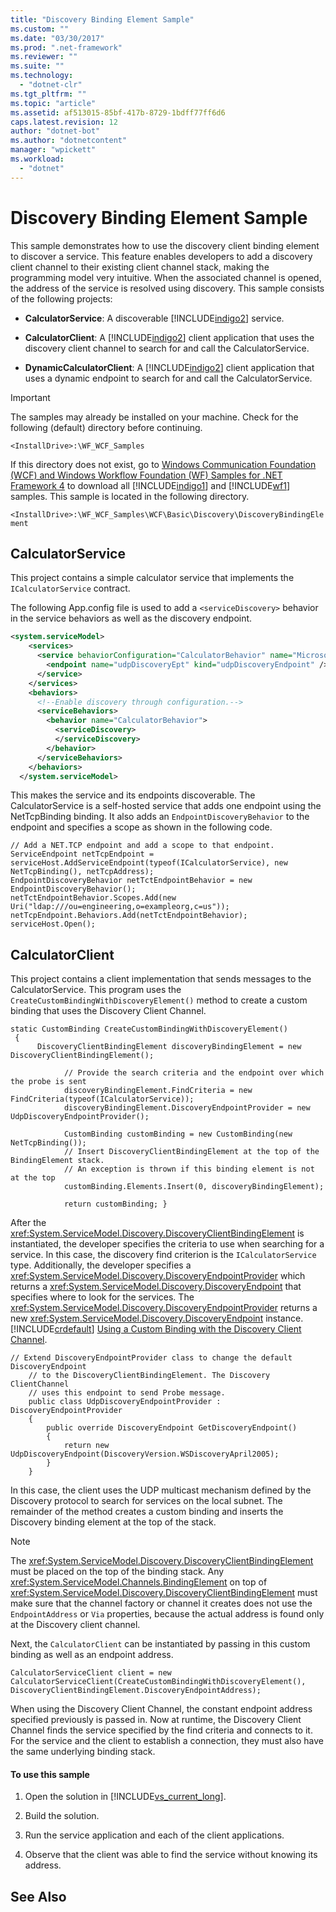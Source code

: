 ```yaml
---
title: "Discovery Binding Element Sample"
ms.custom: ""
ms.date: "03/30/2017"
ms.prod: ".net-framework"
ms.reviewer: ""
ms.suite: ""
ms.technology: 
  - "dotnet-clr"
ms.tgt_pltfrm: ""
ms.topic: "article"
ms.assetid: af513015-85bf-417b-8729-1bdff77ff6d6
caps.latest.revision: 12
author: "dotnet-bot"
ms.author: "dotnetcontent"
manager: "wpickett"
ms.workload: 
  - "dotnet"
---
```

# Discovery Binding Element Sample
This sample demonstrates how to use the discovery client binding element to discover a service. This feature enables developers to add a discovery client channel to their existing client channel stack, making the programming model very intuitive. When the associated channel is opened, the address of the service is resolved using discovery. This sample consists of the following projects:  
  
-   **CalculatorService**: A discoverable [!INCLUDE[indigo2](../../../../includes/indigo2-md.md)] service.  
  
-   **CalculatorClient**: A [!INCLUDE[indigo2](../../../../includes/indigo2-md.md)] client application that uses the discovery client channel to search for and call the CalculatorService.  
  
-   **DynamicCalculatorClient**: A [!INCLUDE[indigo2](../../../../includes/indigo2-md.md)] client application that uses a dynamic endpoint to search for and call the CalculatorService.  
  
> [!IMPORTANT]
>  The samples may already be installed on your machine. Check for the following (default) directory before continuing.  
>   
>  `<InstallDrive>:\WF_WCF_Samples`  
>   
>  If this directory does not exist, go to [Windows Communication Foundation (WCF) and Windows Workflow Foundation (WF) Samples for .NET Framework 4](http://go.microsoft.com/fwlink/?LinkId=150780) to download all [!INCLUDE[indigo1](../../../../includes/indigo1-md.md)] and [!INCLUDE[wf1](../../../../includes/wf1-md.md)] samples. This sample is located in the following directory.  
>   
>  `<InstallDrive>:\WF_WCF_Samples\WCF\Basic\Discovery\DiscoveryBindingElement`  
  
## CalculatorService  
 This project contains a simple calculator service that implements the `ICalculatorService` contract.  
  
 The following App.config file is used to add a `<serviceDiscovery>` behavior in the service behaviors as well as the discovery endpoint.  
  
```xml  
<system.serviceModel>  
    <services>  
      <service behaviorConfiguration="CalculatorBehavior" name="Microsoft.Samples.Discovery.CalculatorService">  
        <endpoint name="udpDiscoveryEpt" kind="udpDiscoveryEndpoint" />  
      </service>  
    </services>  
    <behaviors>  
      <!--Enable discovery through configuration.-->  
      <serviceBehaviors>  
        <behavior name="CalculatorBehavior">  
          <serviceDiscovery>  
          </serviceDiscovery>  
        </behavior>  
      </serviceBehaviors>  
    </behaviors>  
  </system.serviceModel>  
```  
  
 This makes the service and its endpoints discoverable. The CalculatorService is a self-hosted service that adds one endpoint using the NetTcpBinding binding. It also adds an `EndpointDiscoveryBehavior` to the endpoint and specifies a scope as shown in the following code.  
  
```  
// Add a NET.TCP endpoint and add a scope to that endpoint.  
ServiceEndpoint netTcpEndpoint = serviceHost.AddServiceEndpoint(typeof(ICalculatorService), new NetTcpBinding(), netTcpAddress);  
EndpointDiscoveryBehavior netTctEndpointBehavior = new EndpointDiscoveryBehavior();  
netTctEndpointBehavior.Scopes.Add(new Uri("ldap:///ou=engineering,o=exampleorg,c=us"));  
netTcpEndpoint.Behaviors.Add(netTctEndpointBehavior);  
serviceHost.Open();  
```  
  
## CalculatorClient  
 This project contains a client implementation that sends messages to the CalculatorService. This program uses the `CreateCustomBindingWithDiscoveryElement()` method to create a custom binding that uses the Discovery Client Channel.  
  
```  
static CustomBinding CreateCustomBindingWithDiscoveryElement()  
 {  
      DiscoveryClientBindingElement discoveryBindingElement = new DiscoveryClientBindingElement();  
  
            // Provide the search criteria and the endpoint over which the probe is sent  
            discoveryBindingElement.FindCriteria = new FindCriteria(typeof(ICalculatorService));  
            discoveryBindingElement.DiscoveryEndpointProvider = new UdpDiscoveryEndpointProvider();  
  
            CustomBinding customBinding = new CustomBinding(new NetTcpBinding());  
            // Insert DiscoveryClientBindingElement at the top of the BindingElement stack.  
            // An exception is thrown if this binding element is not at the top  
            customBinding.Elements.Insert(0, discoveryBindingElement);  
  
            return customBinding; }  
```  
  
 After the <xref:System.ServiceModel.Discovery.DiscoveryClientBindingElement> is instantiated, the developer specifies the criteria to use when searching for a service. In this case, the discovery find criterion is the `ICalculatorService` type. Additionally, the developer specifies a <xref:System.ServiceModel.Discovery.DiscoveryEndpointProvider> which returns a <xref:System.ServiceModel.Discovery.DiscoveryEndpoint> that specifies where to look for the services. The <xref:System.ServiceModel.Discovery.DiscoveryEndpointProvider> returns a new <xref:System.ServiceModel.Discovery.DiscoveryEndpoint> instance. [!INCLUDE[crdefault](../../../../includes/crdefault-md.md)] [Using a Custom Binding with the Discovery Client Channel](../../../../docs/framework/wcf/feature-details/using-a-custom-binding-with-the-discovery-client-channel.md).  
  
```  
// Extend DiscoveryEndpointProvider class to change the default DiscoveryEndpoint  
    // to the DiscoveryClientBindingElement. The Discovery ClientChannel   
    // uses this endpoint to send Probe message.  
    public class UdpDiscoveryEndpointProvider : DiscoveryEndpointProvider  
    {  
        public override DiscoveryEndpoint GetDiscoveryEndpoint()  
        {  
            return new UdpDiscoveryEndpoint(DiscoveryVersion.WSDiscoveryApril2005);  
        }  
    }  
```  
  
 In this case, the client uses the UDP multicast mechanism defined by the Discovery protocol to search for services on the local subnet. The remainder of the method creates a custom binding and inserts the Discovery binding element at the top of the stack.  
  
> [!NOTE]
>  The <xref:System.ServiceModel.Discovery.DiscoveryClientBindingElement> must be placed on the top of the binding stack. Any <xref:System.ServiceModel.Channels.BindingElement> on top of <xref:System.ServiceModel.Discovery.DiscoveryClientBindingElement> must make sure that the channel factory or channel it creates does not use the `EndpointAddress` or `Via` properties, because the actual address is found only at the Discovery client channel.  
  
 Next, the `CalculatorClient` can be instantiated by passing in this custom binding as well as an endpoint address.  
  
```  
CalculatorServiceClient client = new CalculatorServiceClient(CreateCustomBindingWithDiscoveryElement(), DiscoveryClientBindingElement.DiscoveryEndpointAddress);  
```  
  
 When using the Discovery Client Channel, the constant endpoint address specified previously is passed in. Now at runtime, the Discovery Client Channel finds the service specified by the find criteria and connects to it. For the service and the client to establish a connection, they must also have the same underlying binding stack.  
  
#### To use this sample  
  
1.  Open the solution in [!INCLUDE[vs_current_long](../../../../includes/vs-current-long-md.md)].  
  
2.  Build the solution.  
  
3.  Run the service application and each of the client applications.  
  
4.  Observe that the client was able to find the service without knowing its address.  
  
## See Also
